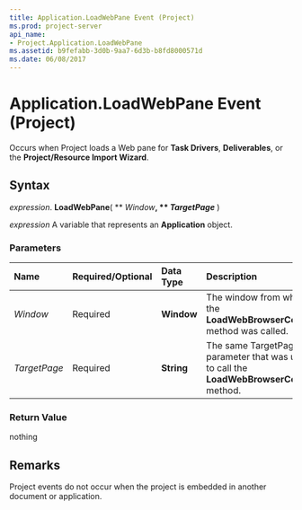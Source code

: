 ```yaml
---
title: Application.LoadWebPane Event (Project)
ms.prod: project-server
api_name:
- Project.Application.LoadWebPane
ms.assetid: b9fefabb-3d0b-9aa7-6d3b-b8fd8000571d
ms.date: 06/08/2017
---
```



# Application.LoadWebPane Event (Project)

Occurs when Project loads a Web pane for **Task Drivers**, **Deliverables**, or the **Project/Resource Import Wizard**.


## Syntax

 _expression_. **LoadWebPane**( ** _Window_**, ** _TargetPage_** )

 _expression_ A variable that represents an **Application** object.


### Parameters



|**Name**|**Required/Optional**|**Data Type**|**Description**|
|:-----|:-----|:-----|:-----|
| _Window_|Required|**Window**|The window from where the **LoadWebBrowserControl** method was called.|
| _TargetPage_|Required|**String**|The same TargetPage parameter that was used to call the **LoadWebBrowserControl** method.|

### Return Value

nothing


## Remarks

Project events do not occur when the project is embedded in another document or application.


